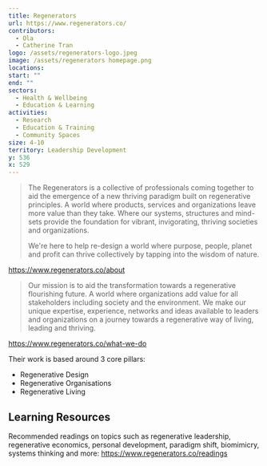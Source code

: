 ```yaml
---
title: Regenerators
url: https://www.regenerators.co/
contributors:
  - Ola
  - Catherine Tran
logo: /assets/regenerators-logo.jpeg
image: /assets/regenerators homepage.png
locations: 
start: ""
end: ""
sectors:
  - Health & Wellbeing
  - Education & Learning
activities:
  - Research
  - Education & Training
  - Community Spaces
size: 4-10
territory: Leadership Development
y: 536
x: 529
---
```

> The Regenerators is a collective of professionals coming together to aid the emergence of a new thriving paradigm built on regenerative principles. A world where products, services and organizations leave more value than they take. Where our systems, structures and mind-sets provide the foundation for vibrant, invigorating, thriving societies and organizations. 
> 
> We're here to help re-design a world where purpose, people, planet and profit can thrive collectively by tapping into the wisdom of nature.

https://www.regenerators.co/about

>Our mission is to aid the transformation towards a regenerative flourishing future. A world where organizations add value for all stakeholders including society and the environment. We make our unique expertise, experience, networks and ideas available to leaders and organizations on a journey towards a regenerative way of living, leading and thriving.

https://www.regenerators.co/what-we-do

Their work is based around 3 core pillars:
- Regenerative Design
- Regenerative Organisations
- Regenerative Living 

## Learning Resources

Recommended readings on topics such as regenerative leadership, regenerative economics, personal development, paradigm shift, biomimicry, systems thinking and more: https://www.regenerators.co/readings



